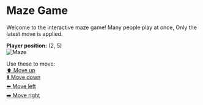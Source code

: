 # Maze Game  
Welcome to the interactive maze game! Many people play at once, Only the latest move is applied.

**Player position:** (2, 5)  
![Maze](https://github-maze-game.vercel.app/images/pos_2_5.png?t=1760677327149)

Use these to move:  
[⬆️ Move up](https://github-maze-game.vercel.app/move/2_5_w)  
[⬇️ Move down](https://github-maze-game.vercel.app/move/2_5_s)  
[⬅️ Move left](https://github-maze-game.vercel.app/move/2_5_a)  
[➡️ Move right](https://github-maze-game.vercel.app/move/2_5_d)
